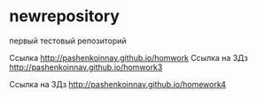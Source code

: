 # newrepository
первый тестовый репозиторий

Сcылка http://pashenkoinnav.github.io/homwork
Ссылка на 3Дз http://pashenkoinnav.github.io/homwork3 

Ссылка на 3Дз http://pashenkoinnav.github.io/homework4
